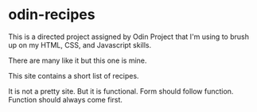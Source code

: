 # odin-recipes

This is a directed project assigned by Odin Project that I'm using to brush up on my HTML, CSS, and Javascript skills.

There are many like it but this one is mine.

This site contains a short list of recipes.

It is not a pretty site. But it is functional. Form should follow function. Function should always come first.
